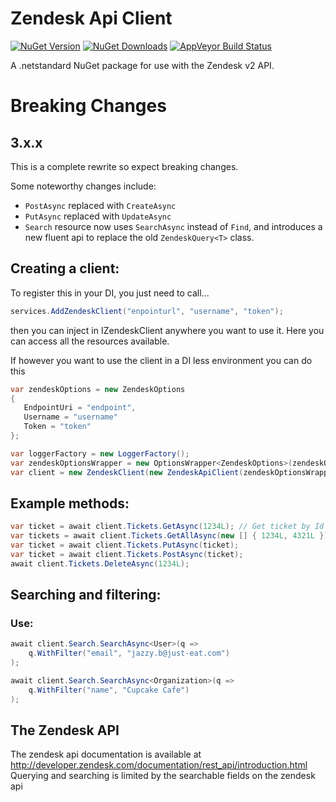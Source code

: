 # Zendesk Api Client
[![NuGet Version](https://img.shields.io/nuget/vpre/ZendeskApi.Client.svg?style=flat-square)](https://www.nuget.org/packages/ZendeskApi.Client)
[![NuGet Downloads](https://img.shields.io/nuget/dt/ZendeskApi.Client.svg?style=flat-square)](https://www.nuget.org/packages/ZendeskApi.Client)
[![AppVeyor Build Status](https://img.shields.io/appveyor/ci/justeattech/zendeskapiclient/master.svg?style=flat-square)](https://ci.appveyor.com/project/justeattech/zendeskapiclient)


A .netstandard NuGet package for use with the  Zendesk v2 API.

# Breaking Changes

## 3.x.x
This is a complete rewrite so expect breaking changes.

Some noteworthy changes include:
- `PostAsync` replaced with `CreateAsync`
- `PutAsync` replaced with `UpdateAsync`
- `Search` resource now uses `SearchAsync` instead of `Find`, and introduces a new fluent api to replace the old `ZendeskQuery<T>` class.


## Creating a client:
To register this in your DI, you just need to call...
```c#
services.AddZendeskClient("enpointurl", "username", "token");
```
then you can inject in IZendeskClient anywhere you want to use it. Here you can access all the resources available.

If however you want to use the client in a DI less environment you can do this

```c#
var zendeskOptions = new ZendeskOptions
{
   EndpointUri = "endpoint",
   Username = "username"
   Token = "token"
};

var loggerFactory = new LoggerFactory();
var zendeskOptionsWrapper = new OptionsWrapper<ZendeskOptions>(zendeskOptions);
var client = new ZendeskClient(new ZendeskApiClient(zendeskOptionsWrapper), loggerFactory.CreateLogger<ZendeskClient>());
```

## Example methods:
```c#
var ticket = await client.Tickets.GetAsync(1234L); // Get ticket by Id
var tickets = await client.Tickets.GetAllAsync(new [] { 1234L, 4321L }); // 
var ticket = await client.Tickets.PutAsync(ticket);
var ticket = await client.Tickets.PostAsync(ticket);
await client.Tickets.DeleteAsync(1234L);
```

## Searching and filtering:
### Use:
```csharp
await client.Search.SearchAsync<User>(q => 
    q.WithFilter("email", "jazzy.b@just-eat.com")
);

await client.Search.SearchAsync<Organization>(q => 
    q.WithFilter("name", "Cupcake Cafe")
);
```

## The Zendesk API

The zendesk api documentation is available at http://developer.zendesk.com/documentation/rest_api/introduction.html
Querying and searching is limited by the searchable fields on the zendesk api

